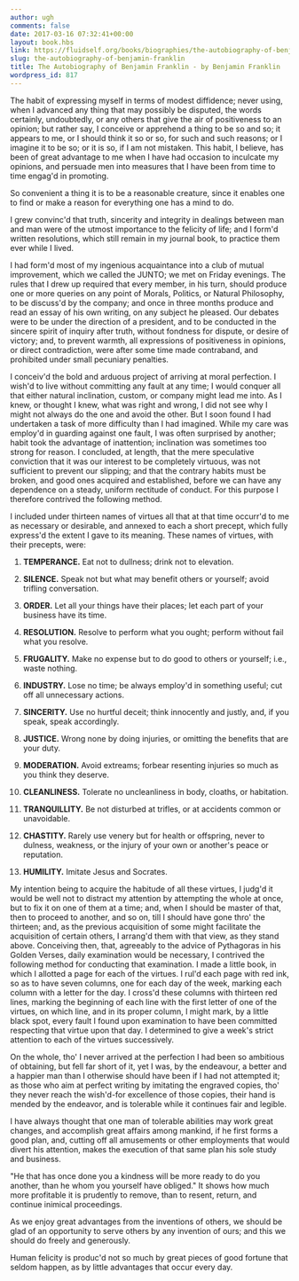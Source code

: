 ```yaml
---
author: ugh
comments: false
date: 2017-03-16 07:32:41+00:00
layout: book.hbs
link: https://fluidself.org/books/biographies/the-autobiography-of-benjamin-franklin/
slug: the-autobiography-of-benjamin-franklin
title: The Autobiography of Benjamin Franklin - by Benjamin Franklin
wordpress_id: 817
---
```


The habit of expressing myself in terms of modest diffidence; never using, when I advanced any thing that may possibly be disputed, the words certainly, undoubtedly, or any others that give the air of positiveness to an opinion; but rather say, I conceive or apprehend a thing to be so and so; it appears to me, or I should think it so or so, for such and such reasons; or I imagine it to be so; or it is so, if I am not mistaken. This habit, I believe, has been of great advantage to me when I have had occasion to inculcate my opinions, and persuade men into measures that I have been from time to time engag'd in promoting.

So convenient a thing it is to be a reasonable creature, since it enables one to find or make a reason for everything one has a mind to do.

I grew convinc'd that truth, sincerity and integrity in dealings between man and man were of the utmost importance to the felicity of life; and I form'd written resolutions, which still remain in my journal book, to practice them ever while I lived.

I had form'd most of my ingenious acquaintance into a club of mutual improvement, which we called the JUNTO; we met on Friday evenings. The rules that I drew up required that every member, in his turn, should produce one or more queries on any point of Morals, Politics, or Natural Philosophy, to be discuss'd by the company; and once in three months produce and read an essay of his own writing, on any subject he pleased. Our debates were to be under the direction of a president, and to be conducted in the sincere spirit of inquiry after truth, without fondness for dispute, or desire of victory; and, to prevent warmth, all expressions of positiveness in opinions, or direct contradiction, were after some time made contraband, and prohibited under small pecuniary penalties.

I conceiv'd the bold and arduous project of arriving at moral perfection. I wish'd to live without committing any fault at any time; I would conquer all that either natural inclination, custom, or company might lead me into. As I knew, or thought I knew, what was right and wrong, I did not see why I might not always do the one and avoid the other. But I soon found I had undertaken a task of more difficulty than I had imagined. While my care was employ'd in guarding against one fault, I was often surprised by another; habit took the advantage of inattention; inclination was sometimes too strong for reason. I concluded, at length, that the mere speculative conviction that it was our interest to be completely virtuous, was not sufficient to prevent our slipping; and that the contrary habits must be broken, and good ones acquired and established, before we can have any dependence on a steady, uniform rectitude of conduct. For this purpose I therefore contrived the following method.

I included under thirteen names of virtues all that at that time occurr'd to me as necessary or desirable, and annexed to each a short precept, which fully express'd the extent I gave to its meaning. These names of virtues, with their precepts, were:

1.  **TEMPERANCE.** Eat not to dullness; drink not to elevation.

2.  **SILENCE.** Speak not but what may benefit others or yourself; avoid trifling conversation.

3.  **ORDER.** Let all your things have their places; let each part of your business have its time.

4.  **RESOLUTION.** Resolve to perform what you ought; perform without fail what you resolve.

5.  **FRUGALITY.** Make no expense but to do good to others or yourself; i.e., waste nothing.

6.  **INDUSTRY.** Lose no time; be always employ'd in something useful; cut off all unnecessary actions.

7.  **SINCERITY.** Use no hurtful deceit; think innocently and justly, and, if you speak, speak accordingly.

8.  **JUSTICE.** Wrong none by doing injuries, or omitting the benefits that are your duty.

9.  **MODERATION.** Avoid extreams; forbear resenting injuries so much as you think they deserve.

10. **CLEANLINESS.** Tolerate no uncleanliness in body, cloaths, or habitation.

11. **TRANQUILLITY.** Be not disturbed at trifles, or at accidents common or unavoidable.

12. **CHASTITY.** Rarely use venery but for health or offspring, never to dulness, weakness, or the injury of your own or another's peace or reputation.

13. **HUMILITY.** Imitate Jesus and Socrates.

My intention being to acquire the habitude of all these virtues, I judg'd it would be well not to distract my attention by attempting the whole at once, but to fix it on one of them at a time; and, when I should be master of that, then to proceed to another, and so on, till I should have gone thro' the thirteen; and, as the previous acquisition of some might facilitate the acquisition of certain others, I arrang'd them with that view, as they stand above. Conceiving then, that, agreeably to the advice of Pythagoras in his Golden Verses, daily examination would be necessary, I contrived the following method for conducting that examination. I made a little book, in which I allotted a page for each of the virtues. I rul'd each page with red ink, so as to have seven columns, one for each day of the week, marking each column with a letter for the day. I cross'd these columns with thirteen red lines, marking the beginning of each line with the first letter of one of the virtues, on which line, and in its proper column, I might mark, by a little black spot, every fault I found upon examination to have been committed respecting that virtue upon that day. I determined to give a week's strict attention to each of the virtues successively.

On the whole, tho' I never arrived at the perfection I had been so ambitious of obtaining, but fell far short of it, yet I was, by the endeavour, a better and a happier man than I otherwise should have been if I had not attempted it; as those who aim at perfect writing by imitating the engraved copies, tho' they never reach the wish'd-for excellence of those copies, their hand is mended by the endeavor, and is tolerable while it continues fair and legible.

I have always thought that one man of tolerable abilities may work great changes, and accomplish great affairs among mankind, if he first forms a good plan, and, cutting off all amusements or other employments that would divert his attention, makes the execution of that same plan his sole study and business.

"He that has once done you a kindness will be more ready to do you another, than he whom you yourself have obliged." It shows how much more profitable it is prudently to remove, than to resent, return, and continue inimical proceedings.

As we enjoy great advantages from the inventions of others, we should be glad of an opportunity to serve others by any invention of ours; and this we should do freely and generously.

Human felicity is produc'd not so much by great pieces of good fortune that seldom happen, as by little advantages that occur every day.

